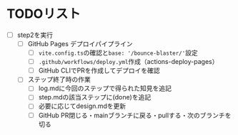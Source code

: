 # TODOリスト

- [ ] step2を実行
  - [ ] GitHub Pages デプロイパイプライン
    - [ ] `vite.config.ts`の確認と`base: '/bounce-blaster/'`設定
    - [ ] `.github/workflows/deploy.yml`作成（actions-deploy-pages）
    - [ ] GitHub CLIでPRを作成してデプロイを確認
  - [ ] ステップ終了時の作業
    - [ ] log.mdに今回のステップで得られた知見を追記
    - [ ] step.mdの該当ステップに(done)を追記
    - [ ] 必要に応じてdesign.mdを更新
    - [ ] GitHub PR閉じる・mainブランチに戻る・pullする・次のブランチを切る
